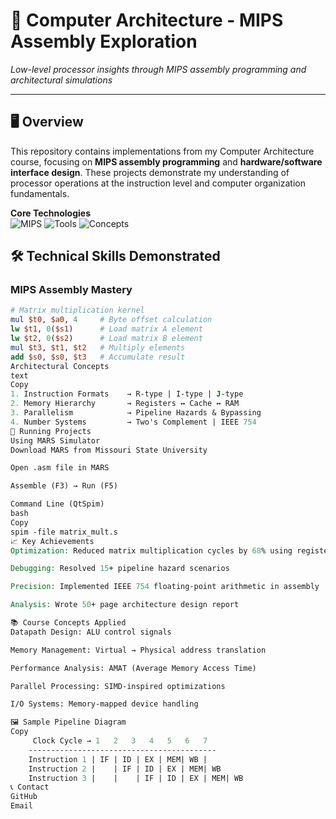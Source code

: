 # 🔧 Computer Architecture - MIPS Assembly Exploration

*Low-level processor insights through MIPS assembly programming and architectural simulations*

---

## 🖥️ Overview
This repository contains implementations from my Computer Architecture course, focusing on **MIPS assembly programming** and **hardware/software interface design**. These projects demonstrate my understanding of processor operations at the instruction level and computer organization fundamentals.

**Core Technologies**  
![MIPS](https://img.shields.io/badge/Assembly-MIPS32-green)
![Tools](https://img.shields.io/badge/Tools-MARS%20|%20QtSpim%20|%20Logisim-blueviolet)
![Concepts](https://img.shields.io/badge/Concepts-Pipelining%20|%20Cache%20Hierarchy%20|%20Hazards-orange)


## 🛠️ Technical Skills Demonstrated

### **MIPS Assembly Mastery**
```mips
# Matrix multiplication kernel
mul $t0, $a0, 4     # Byte offset calculation
lw $t1, 0($s1)      # Load matrix A element
lw $t2, 0($s2)      # Load matrix B element
mul $t3, $t1, $t2   # Multiply elements
add $s0, $s0, $t3   # Accumulate result
Architectural Concepts
text
Copy
1. Instruction Formats    → R-type | I-type | J-type
2. Memory Hierarchy       → Registers ↔ Cache ↔ RAM
3. Parallelism            → Pipeline Hazards & Bypassing
4. Number Systems         → Two's Complement | IEEE 754
🚀 Running Projects
Using MARS Simulator
Download MARS from Missouri State University

Open .asm file in MARS

Assemble (F3) → Run (F5)

Command Line (QtSpim)
bash
Copy
spim -file matrix_mult.s
📈 Key Achievements
Optimization: Reduced matrix multiplication cycles by 68% using register blocking

Debugging: Resolved 15+ pipeline hazard scenarios

Precision: Implemented IEEE 754 floating-point arithmetic in assembly

Analysis: Wrote 50+ page architecture design report

📚 Course Concepts Applied
Datapath Design: ALU control signals

Memory Management: Virtual → Physical address translation

Performance Analysis: AMAT (Average Memory Access Time)

Parallel Processing: SIMD-inspired optimizations

I/O Systems: Memory-mapped device handling

🖼️ Sample Pipeline Diagram
Copy
     Clock Cycle → 1   2   3   4   5   6   7
    ------------------------------------------
    Instruction 1 | IF | ID | EX | MEM| WB |
    Instruction 2 |    | IF | ID | EX | MEM| WB
    Instruction 3 |    |    | IF | ID | EX | MEM| WB
📞 Contact
GitHub
Email
